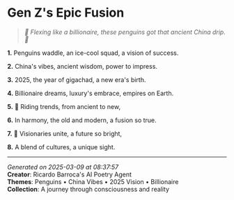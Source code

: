 # Gen Z's Epic Fusion

> *🐧 Flexing like a billionaire, these penguins got that ancient China drip. 🧲*

**1.** Penguins waddle, an ice-cool squad, a vision of success.


**2.** China's vibes, ancient wisdom, power to impress.


**3.** 2025, the year of gigachad, a new era's birth.


**4.** Billionaire dreams, luxury's embrace, empires on Earth.


**5.** 🎢 Riding trends, from ancient to new,


**6.** In harmony, the old and modern, a fusion so true.


**7.** 🌟 Visionaries unite, a future so bright,


**8.** A blend of cultures, a unique sight.



---

*Generated on 2025-03-09 at 08:37:57*  
**Creator**: Ricardo Barroca's AI Poetry Agent  
**Themes**: Penguins • China Vibes • 2025 Vision • Billionaire  
**Collection**: A journey through consciousness and reality
